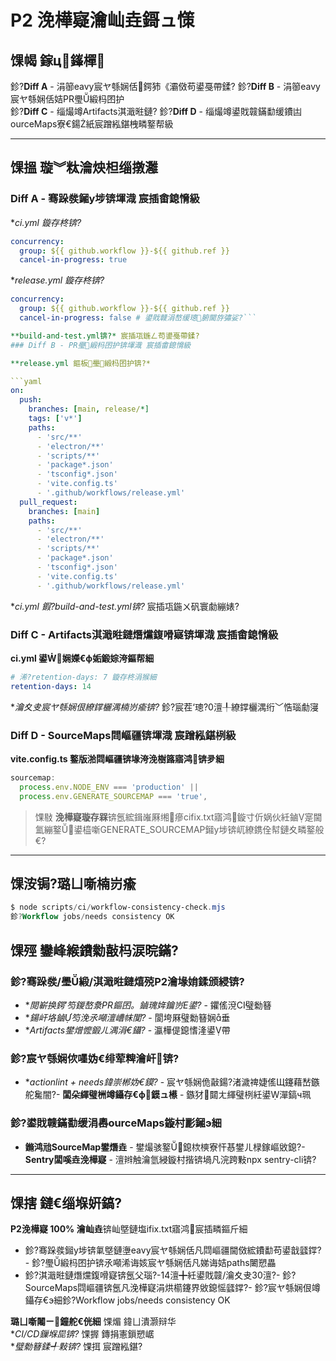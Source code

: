 ﻿# P2 浼樺寲瀹屾垚鎶ュ憡

## 馃幆 鎵ц鎽樿

鉁?**Diff A** - 涓篽eavy宸ヤ綔娴佸鍔犻《灞傚苟鍙戞帶鍒? 
鉁?**Diff B** - 涓篽eavy宸ヤ綔娴佸姞PR璺緞杩囨护  
鉁?**Diff C** - 缁熶竴Artifacts淇濈暀鏈? 
鉁?**Diff D** - 缁熶竴鍙戝竷鏋勫缓鐨凷ourceMaps寮€鍚紙宸蹭紭鍖栧疄鐜帮級

---

## 馃搵 璇︾粏瀹炴柦缁撴灉

### Diff A - 骞跺彂鎺у埗锛堚渽 宸插畬鎴愶級

**ci.yml 鏇存柊锛?*

```yaml
concurrency:
  group: ${{ github.workflow }}-${{ github.ref }}
  cancel-in-progress: true
```

**release.yml 鏇存柊锛?*

```yaml
concurrency:
  group: ${{ github.workflow }}-${{ github.ref }}
  cancel-in-progress: false # 鍙戝竷涓嶅缓璁腑閫斿彇娑?```

**build-and-test.yml锛?* 宸插瓨鍦ㄥ苟鍙戞帶鍒?
### Diff B - PR璺緞杩囨护锛堚渽 宸插畬鎴愶級

**release.yml 鏂板璺緞杩囨护锛?*

```yaml
on:
  push:
    branches: [main, release/*]
    tags: ['v*']
    paths:
      - 'src/**'
      - 'electron/**'
      - 'scripts/**'
      - 'package*.json'
      - 'tsconfig*.json'
      - 'vite.config.ts'
      - '.github/workflows/release.yml'
  pull_request:
    branches: [main]
    paths:
      - 'src/**'
      - 'electron/**'
      - 'scripts/**'
      - 'package*.json'
      - 'tsconfig*.json'
      - 'vite.config.ts'
      - '.github/workflows/release.yml'
```

**ci.yml 鍜?build-and-test.yml锛?* 宸插瓨鍦ㄨ矾寰勮繃婊?
### Diff C - Artifacts淇濈暀鏈熸爣鍑嗗寲锛堚渽 宸插畬鎴愶級

**ci.yml 鍙娴嬫€ф姤鍛婃洿鏂帮細**

```yaml
# 浠?retention-days: 7 鏇存柊涓猴細
retention-days: 14
```

**瀹夊叏宸ヤ綔娴佷繚鐣欐湡楠岃瘉锛?* 鉁?宸茬‘璁?0澶╀繚鐣欐湡绗﹀悎瑙勮寖

### Diff D - SourceMaps閰嶇疆锛堚渽 宸蹭紭鍖栵級

**vite.config.ts 鐜版湁閰嶇疆锛堟洿浼樹簬寤鸿锛夛細**

```typescript
sourcemap:
  process.env.NODE_ENV === 'production' ||
  process.env.GENERATE_SOURCEMAP === 'true',
```

> 馃敡 **浼樺寲璇存槑**锛氬綋鍓嶉厤缃瘮cifix.txt寤鸿鏇寸伒娲伙紝鏀寔閫氳繃鐜鍙橀噺GENERATE_SOURCEMAP鎺у埗锛屼繚鎸佺幇鏈夊疄鐜般€?
---

## 馃洝锔?璐ㄩ噺楠岃瘉

```powershell
$ node scripts/ci/workflow-consistency-check.mjs
鉁?Workflow jobs/needs consistency OK
```

## 馃殌 鑾峰緱鐨勬敼杩涙晥鏋?
### 鉁?骞跺彂/璺緞/淇濈暀鏈熺殑P2瀹堟姢鍒颁綅锛?
- **閲嶄换鍔′笉鍐嶅洜PR鏂囨。鏀瑰姩鑰岃Е鍙?* - 鑺傜渷CI璧勬簮
- **鍚屽垎鏀笉浼氶噸澶嶆帓闃?* - 閬垮厤璧勬簮娴垂
- **Artifacts鐢熷懡鍛ㄦ湡涓€鑷?* - 瀛樺偍鎴愭湰鍙帶

### 鉁?宸ヤ綔娴佽嚜妫€绯荤粺瀹屽锛?
- **actionlint + needs鍏崇郴妫€鏌?* - 宸ヤ綔娴佹敼鍚?渚濊禆婕傜Щ鑳藉嵆鏃舵毚闇?- **闆朵緷璧栦竴鑷存€ф鏌ュ櫒** - 鏃犲閮ㄤ緷璧栵紝鍙潬鎬ч珮

### 鉁?鍙戝竷鏋勫缓涓嶴ourceMaps鏇村彲鎺э細

- **鏅鸿兘SourceMap鐢熸垚** - 鐢熶骇鐜鎴栨樉寮忓惎鐢ㄦ椂鎵嶇敓鎴?- **Sentry闆嗘垚浼樺寲** - 澶辫触瀹氫綅鏇村揩锛堝凡浣跨敤npx sentry-cli锛?
---

## 馃搳 鏈€缁堢姸鎬?
**P2浼樺寲 100% 瀹屾垚**锛屾墍鏈塩ifix.txt寤鸿宸插疄鏂斤細

- 鉁?骞跺彂鎺у埗锛氭墍鏈塰eavy宸ヤ綔娴佸凡閰嶇疆閫傚綋鐨勫苟鍙戠瓥鐣?- 鉁?璺緞杩囨护锛氶噸浠诲姟宸ヤ綔娴佸凡娣诲姞paths闄愬畾
- 鉁?淇濈暀鏈熸爣鍑嗗寲锛氬父瑙?-14澶╋紝鍙戝竷/瀹夊叏30澶?- 鉁?SourceMaps閰嶇疆锛氬凡浼樺寲涓烘櫤鑳界敓鎴愮瓥鐣?- 鉁?宸ヤ綔娴佷竴鑷存€э細鉁?Workflow jobs/needs consistency OK

**璐ㄩ噺闂ㄧ鐘舵€侊細** 馃煝 鍏ㄩ潰灏辩华  
**CI/CD鏁堢巼锛?* 馃搱 鏄捐憲鎻愬崌  
**璧勬簮鍒╃敤锛?* 馃挕 宸蹭紭鍖?

